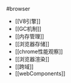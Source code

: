 #browser
- [[V8引擎]]
- [[GC机制]]
- [[内存管理]]
- [[浏览器存储]]
- [[chrome性能观察]]
- [[浏览器渲染]]
- [[跨域]]
- [[webComponents]]